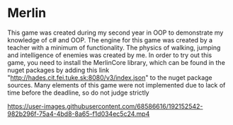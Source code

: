 # Merlin

This game was created during my second year in OOP to demonstrate my knowledge of c# and OOP. The engine for this game was created by a teacher with a minimum of functionality. The physics of walking, jumping and intelligence of enemies was created by me.
In order to try out this game, you need to install the MerlinCore library, which can be found in the nuget packages by adding this link "http://hades.cit.fei.tuke.sk:8080/v3/index.json" to the nuget package sources.
Many elements of this game were not implemented due to lack of time before the deadline, so do not judge strictly


https://user-images.githubusercontent.com/68586616/192152542-982b296f-75a4-4bd8-8a65-f1d034ec5c24.mp4

